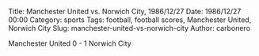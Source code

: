 Title: Manchester United vs. Norwich City, 1986/12/27
Date: 1986/12/27 00:00
Category: sports
Tags: football, football scores, Manchester United, Norwich City
Slug: manchester-united-vs-norwich-city
Author: carbonero


Manchester United 0 - 1 Norwich City
